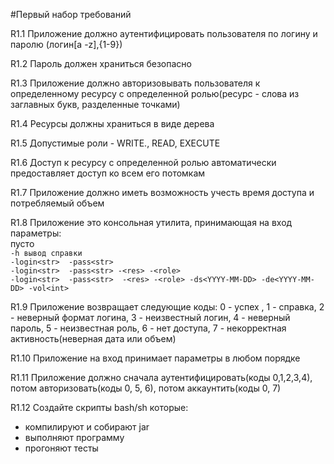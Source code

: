 #Первый набор требований   

R1.1 Приложение должно аутентифицировать пользователя по логину и паролю (логин[a -z],{1-9})  

R1.2 Пароль должен храниться безопасно  

R1.3 Приложение должно авторизовывать пользователя к определенному ресурсу с определенной ролью(ресурс - слова из заглавных букв, разделенные точками)  

R1.4 Ресурсы должны храниться в виде дерева  

R1.5 Допустимые роли - WRITE., READ, EXECUTE  

R1.6 Доступ к ресурсу с определенной ролью автоматически предоставляет доступ ко всем его потомкам  

R1.7 Приложение должно иметь возможность учесть время доступа и потребляемый объем  

R1.8 Приложение это консольная утилита, принимающая на вход параметры:  
 пусто  
`-h вывод справки`  
`-login<str>  -pass<str> `  
`-login<str>  -pass<str> -<res> -<role>`   
`-login<str>  -pass<str>  -<res> -<role> -ds<YYYY-MM-DD> -de<YYYY-MM-DD> -vol<int>`  

R1.9 Приложение возвращает следующие коды: 0 - успех , 1 - справка, 2 - неверный формат логина, 3 - неизвестный логин, 4 - неверный пароль, 5 - неизвестная роль, 6 - нет доступа, 7 - некорректная активность(неверная дата или объем)  

R1.10 Приложение на вход принимает параметры в любом порядке  

R1.11 Приложение должно сначала аутентифицировать(коды 0,1,2,3,4), потом авторизовать(коды 0, 5, 6), потом аккаунтить(коды 0, 7)  

R1.12 Создайте скрипты bash/sh которые:   
* компилируют и собирают jar  
* выполняют программу  
* прогоняют тесты
